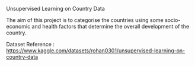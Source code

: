 Unsupervised Learning on Country Data

The aim of this project is to categorise the countries using some socio-economic and health factors that determine the overall development of the country.

Dataset Reference : https://www.kaggle.com/datasets/rohan0301/unsupervised-learning-on-country-data
